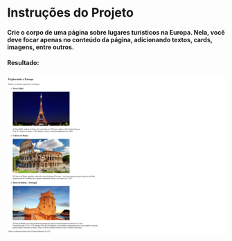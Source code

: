 # Instruções do Projeto

#### Crie o corpo de uma página sobre lugares turísticos na Europa. Nela, você deve focar apenas no conteúdo da página, adicionando textos, cards, imagens, entre outros. 

#### Resultado:

<img src="https://github.com/robsondionisio/curso-proz/blob/main/Html%20-%20Css/Atividade%20001%20-%20Corpo%20de%20Pagina%20Html/Img/index.png">

